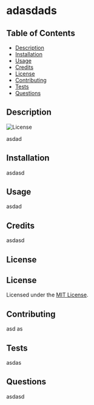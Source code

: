 # adasdads

## Table of Contents

- [Description](#description)
- [Installation](#installation)
- [Usage](#usage)
- [Credits](#credits)
- [License](#license)
- [Contributing](#contributing)
- [Tests](#tests)
- [Questions](#questions)

## Description

![License](https://img.shields.io/badge/License-MIT-yellow.svg)

asdad

## Installation

asdasd

## Usage

asdad

## Credits

asdasd

## License

## License

Licensed under the [MIT License](https://opensource.org/licenses/MIT).

## Contributing

asd as

## Tests

asdas 

## Questions

asdasd

